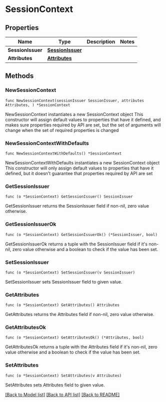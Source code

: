 # SessionContext

## Properties

Name | Type | Description | Notes
------------ | ------------- | ------------- | -------------
**SessionIssuer** | [**SessionIssuer**](SessionIssuer.md) |  | 
**Attributes** | [**Attributes**](Attributes.md) |  | 

## Methods

### NewSessionContext

`func NewSessionContext(sessionIssuer SessionIssuer, attributes Attributes, ) *SessionContext`

NewSessionContext instantiates a new SessionContext object
This constructor will assign default values to properties that have it defined,
and makes sure properties required by API are set, but the set of arguments
will change when the set of required properties is changed

### NewSessionContextWithDefaults

`func NewSessionContextWithDefaults() *SessionContext`

NewSessionContextWithDefaults instantiates a new SessionContext object
This constructor will only assign default values to properties that have it defined,
but it doesn't guarantee that properties required by API are set

### GetSessionIssuer

`func (o *SessionContext) GetSessionIssuer() SessionIssuer`

GetSessionIssuer returns the SessionIssuer field if non-nil, zero value otherwise.

### GetSessionIssuerOk

`func (o *SessionContext) GetSessionIssuerOk() (*SessionIssuer, bool)`

GetSessionIssuerOk returns a tuple with the SessionIssuer field if it's non-nil, zero value otherwise
and a boolean to check if the value has been set.

### SetSessionIssuer

`func (o *SessionContext) SetSessionIssuer(v SessionIssuer)`

SetSessionIssuer sets SessionIssuer field to given value.


### GetAttributes

`func (o *SessionContext) GetAttributes() Attributes`

GetAttributes returns the Attributes field if non-nil, zero value otherwise.

### GetAttributesOk

`func (o *SessionContext) GetAttributesOk() (*Attributes, bool)`

GetAttributesOk returns a tuple with the Attributes field if it's non-nil, zero value otherwise
and a boolean to check if the value has been set.

### SetAttributes

`func (o *SessionContext) SetAttributes(v Attributes)`

SetAttributes sets Attributes field to given value.



[[Back to Model list]](../README.md#documentation-for-models) [[Back to API list]](../README.md#documentation-for-api-endpoints) [[Back to README]](../README.md)


